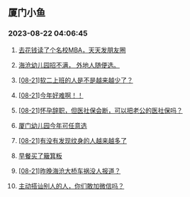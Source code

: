 ## 厦门小鱼 
### 2023-08-22 04:06:45

1. [去花钱读了个名校MBA，天天发朋友圈](http://bbs.xmfish.com/read-htm-tid-18057661.html)

2. [海沧幼儿园招不满，
外地人随便选。](http://bbs.xmfish.com/read-htm-tid-18057686.html)

3. [[08-21]软二上班的人是不是越来越少了？](http://bbs.xmfish.com/read-htm-tid-18057884.html)

4. [[08-21]今年好难啊！！](http://bbs.xmfish.com/read-htm-tid-18057857.html)

5. [[08-21]怀孕辞职，但医社保会断，可以把老公的医社保吗？](http://bbs.xmfish.com/read-htm-tid-18057654.html)

6. [厦门幼儿园今年可任意选](http://bbs.xmfish.com/read-htm-tid-18057821.html)

7. [[08-21]有没有发现纹身的人越来越多了](http://bbs.xmfish.com/read-htm-tid-18057766.html)

8. [早餐买了簸箕粄](http://bbs.xmfish.com/read-htm-tid-18057588.html)

9. [[08-21]昨晚海沧大桥车祸没人报道？](http://bbs.xmfish.com/read-htm-tid-18057985.html)

10. [主动搭讪别人的人，你们敢加微信吗？](http://bbs.xmfish.com/read-htm-tid-18057908.html)

